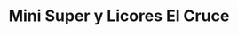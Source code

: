 ---
title: "Mini Super y Licores El Cruce"
url: /alajuelita/mini-super-y-licores-el-cruce/
shop: Lebensmittel
---